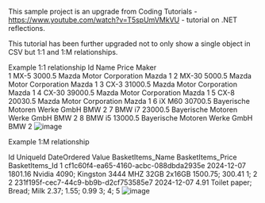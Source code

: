 This sample project is an upgrade from Coding Tutorials - https://www.youtube.com/watch?v=T5spUmVMkVU - tutorial on .NET reflections. 

This tutorial has been further upgraded not to only show a single object in CSV but 1:1 and 1:M relationships. 

Example 1:1 relationship
Id	Name	  Price    	Maker		
1	  MX-5	  3000.5	  Mazda Motor Corporation	Mazda	1
2	  MX-30	  5000.5	  Mazda Motor Corporation	Mazda	1
3	  CX-3	  31000.5	  Mazda Motor Corporation	Mazda	1
4	  CX-30	  39000.5	  Mazda Motor Corporation	Mazda	1
5	  CX-8	  20030.5	  Mazda Motor Corporation	Mazda	1
6	  iX M60	30700.5	  Bayerische Motoren Werke GmbH	BMW	2
7	  BMW i7	23000.5	  Bayerische Motoren Werke GmbH	BMW	2
8	  BMW i5	13000.5	  Bayerische Motoren Werke GmbH	BMW	2
![image](https://github.com/user-attachments/assets/cac8e122-50e3-47f3-9af6-a848c695772d)

Example 1:M relationship

Id	UniqueId	                            DateOrdered	Value	  BasketItems_Name	                                   BasketItems_Price     BasketItems_Id
1	  cf1c60f4-ea65-4160-acbc-088dbda2935e	2024-12-07	1801.16	Nvidia 4090;  Kingston 3444 MHZ 32GB 2x16GB	1500.75; 300.41	               1; 2
2	  231f195f-cec7-44c9-bb9b-d2cf753585e7	2024-12-07	4.91	  Toilet paper; Bread; Milk	                           2.37; 1.55; 0.99	     3; 4; 5
![image](https://github.com/user-attachments/assets/1a570327-1d49-43b2-ba35-17692deaa44e)

